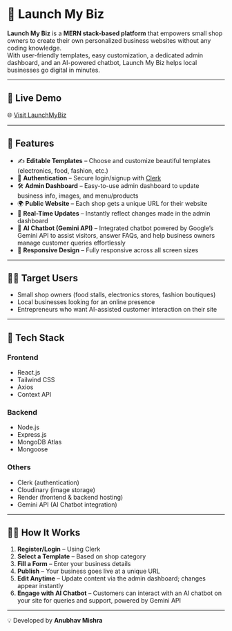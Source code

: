 # 🚀 Launch My Biz

**Launch My Biz** is a **MERN stack-based platform** that empowers small shop owners to create their own personalized business websites without any coding knowledge.  
With user-friendly templates, easy customization, a dedicated admin dashboard, and an AI-powered chatbot, Launch My Biz helps local businesses go digital in minutes.

---

## 🔗 Live Demo

🌐 [Visit LaunchMyBiz](https://launch-my-biz-s8b9.onrender.com/)

---

## 📸 Features

- ✍️ **Editable Templates** – Choose and customize beautiful templates (electronics, food, fashion, etc.)
- 🔐 **Authentication** – Secure login/signup with [Clerk](https://clerk.dev)
- 🛠️ **Admin Dashboard** – Easy-to-use admin dashboard to update business info, images, and menu/products
- 🌍 **Public Website** – Each shop gets a unique URL for their website
- 🔄 **Real-Time Updates** – Instantly reflect changes made in the admin dashboard
- 🤖 **AI Chatbot (Gemini API)** – Integrated chatbot powered by Google’s Gemini API to assist visitors, answer FAQs, and help business owners manage customer queries effortlessly
- 📱 **Responsive Design** – Fully responsive across all screen sizes

---

## 🧑‍💼 Target Users

- Small shop owners (food stalls, electronics stores, fashion boutiques)
- Local businesses looking for an online presence
- Entrepreneurs who want AI-assisted customer interaction on their site

---

## 🧰 Tech Stack

### Frontend
- React.js  
- Tailwind CSS  
- Axios  
- Context API  

### Backend
- Node.js  
- Express.js  
- MongoDB Atlas  
- Mongoose  

### Others
- Clerk (authentication)  
- Cloudinary (image storage)  
- Render (frontend & backend hosting)  
- Gemini API (AI Chatbot integration)  

---

## 🧑‍💻 How It Works

1. **Register/Login** – Using Clerk  
2. **Select a Template** – Based on shop category  
3. **Fill a Form** – Enter your business details  
4. **Publish** – Your business goes live at a unique URL  
5. **Edit Anytime** – Update content via the admin dashboard; changes appear instantly  
6. **Engage with AI Chatbot** – Customers can interact with an AI chatbot on your site for queries and support, powered by Gemini API  

---

💡 Developed by **Anubhav Mishra** 